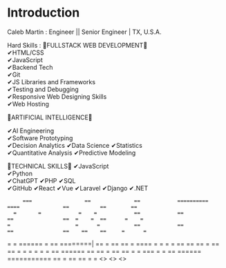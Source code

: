 # Introduction
Caleb Martin : Engineer ||  Senior Engineer |  TX, U.S.A.

Hard Skills : 
🥇FULLSTACK WEB DEVELOPMENT🥇                
✔HTML/CSS                                                    
✔JavaScript                                             
✔Backend Tech                                               
✔Git                                                              
✔JS Libraries and Frameworks                                       
✔Testing and Debugging                                    
✔Responsive Web Designing Skills                     
✔Web Hosting         
  
🥇ARTIFICIAL INTELLIGENCE🥇

✔AI Engineering     
✔Software Prototyping   
✔Decision Analytics 
✔Data Science 
✔Statistics  
✔Quantitative Analysis
✔Predictive Modeling   

🥇TECHNICAL SKILLS🥇
✔JavaScript   
✔Python   
✔ChatGPT 
✔PHP 
✔SQL  
✔GitHub
✔React
✔Vue
✔Laravel
✔Django
✔.NET

         ===                 ==              ==            ==========       ====              ==          ==        ==
      =       =            =    =            ==            ==               ==                ==  =    =  ==      =    =
    =                     =      =           ==            ==               ==                ==    ==    ==     =      =
   =                     = ====== =          ==            ========|        ==   =            ==          ==    =  ====  =
    =                    =        =          ==            ==               ==      =         ==          ==    =        =
      =       =          =        =          == ======     ==               ==      =         ==          ==    =        =
         ===             =        =          == ======     ===========      ==   =            ==          ==    =        =     <>  <>  <>

